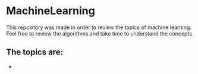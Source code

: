 # MachineLearning
This repository was made in order to review the topics of machine learning. Feel free to review the algorithms and take time to understand the concepts

## The topics are:
*
